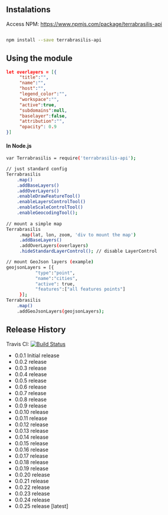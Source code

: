 ## Instalations

Access NPM: https://www.npmjs.com/package/terrabrasilis-api 

```sh

npm install --save terrabrasilis-api

```

## Using the module

```json
let overlayers = [{
     "title":"",
     "name":"",
     "host":"",
     "legend_color":"",
     "workspace":"",
     "active":true,
     "subdomains":null,
     "baselayer":false,
     "attribution":"",
     "opacity": 0.9
}]
```

#### In Node.js

```sh
var Terrabrasilis = require('terrabrasilis-api');

// just standard config
Terrabrasilis
    .map() 
    .addBaseLayers()
    .addOverLayers()
    .enableDrawFeatureTool()
    .enableLayersControlTool()
    .enableScaleControlTool()
    .enableGeocodingTool();
    
// mount a simple map 
Terrabrasilis
     .map(lat, lon, zoom, 'div to mount the map') 
     .addBaseLayers()
     .addOverLayers(overlayers)
     .hideStandardLayerControl(); // disable LayerControl

// mount GeoJson layers (example)
geojsonLayers = [{
           "type":"point",     
           "name":"cities",
           "active": true,
           "features":["all features points"]
     }];
Terrabrasilis
    .map()
    .addGeoJsonLayers(geojsonLayers);

```

## Release History

Travis CI: [![Build Status](https://travis-ci.org/Terrabrasilis/terrabrasilis-api.svg?branch=master)](https://travis-ci.org/Terrabrasilis/terrabrasilis-api)

* 0.0.1 Initial release 
* 0.0.2 release
* 0.0.3 release
* 0.0.4 release
* 0.0.5 release
* 0.0.6 release
* 0.0.7 release 
* 0.0.8 release 
* 0.0.9 release
* 0.0.10 release
* 0.0.11 release
* 0.0.12 release
* 0.0.13 release
* 0.0.14 release
* 0.0.15 release
* 0.0.16 release 
* 0.0.17 release
* 0.0.18 release
* 0.0.19 release
* 0.0.20 release
* 0.0.21 release
* 0.0.22 release 
* 0.0.23 release 
* 0.0.24 release 
* 0.0.25 release [latest]